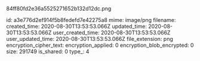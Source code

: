 84ff80fd2e36a5525271652b132d12dc.png

id: a3e776d2ef914f5b8fedefd7e42275a8
mime: image/png
filename: 
created_time: 2020-08-30T13:53:53.066Z
updated_time: 2020-08-30T13:53:53.066Z
user_created_time: 2020-08-30T13:53:53.066Z
user_updated_time: 2020-08-30T13:53:53.066Z
file_extension: png
encryption_cipher_text: 
encryption_applied: 0
encryption_blob_encrypted: 0
size: 291749
is_shared: 0
type_: 4